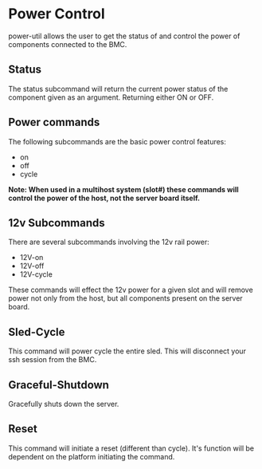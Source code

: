 # Power Control

power-util allows the user to get the status of and control the power of components connected to the BMC.

## Status

The status subcommand will return the current power status of the component given as an argument. Returning either ON or OFF.

## Power commands

The following subcommands are the basic power control features:
- on
- off
- cycle

**Note: When used in a multihost system (slot#) these commands will control the power of the host, not the server board itself.**

## 12v Subcommands

There are several subcommands involving the 12v rail power:
- 12V-on
- 12V-off
- 12V-cycle

These commands will effect the 12v power for a given slot and will remove power not only from the host, but all components present on the server board.

## Sled-Cycle

This command will power cycle the entire sled. This will disconnect your ssh session from the BMC.

## Graceful-Shutdown

Gracefully shuts down the server.

## Reset

This command will initiate a reset (different than cycle). It's function will be dependent on the platform initiating the command.
